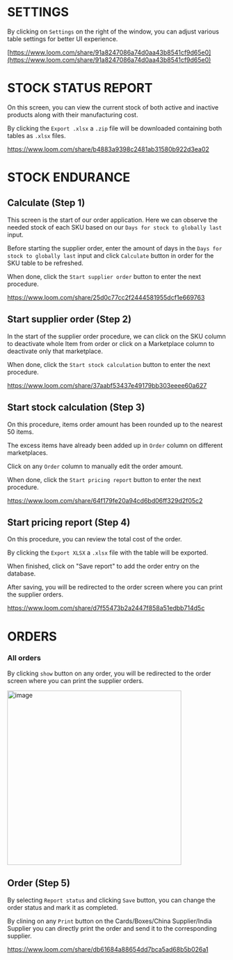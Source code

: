 # SETTINGS

By clicking on `Settings` on the right of the window, you can adjust various table settings for better UI experience.

[https://www.loom.com/share/91a8247086a74d0aa43b8541cf9d65e0](https://www.loom.com/share/91a8247086a74d0aa43b8541cf9d65e0)

# STOCK STATUS REPORT

On this screen, you can view the current stock of both active and inactive products along with their manufacturing cost. 

By clicking the `Export .xlsx` a `.zip` file will be downloaded containing both tables as `.xlsx` files.

https://www.loom.com/share/b4883a9398c2481ab31580b922d3ea02

# STOCK ENDURANCE 

## Calculate (Step 1)

This screen is the start of our order application. Here we can observe the needed stock of each SKU based on our `Days for stock to globally last` input. 

Before starting the supplier order, enter the amount of days in the `Days for stock to globally last` input and click `Calculate` button in order for the SKU table to be refreshed.

When done, click the `Start supplier order` button to enter the next procedure.

https://www.loom.com/share/25d0c77cc2f2444581955dcf1e669763

## Start supplier order (Step 2)

In the start of the supplier order procedure, we can click on the SKU column to deactivate whole Item from order or click on a Marketplace column to deactivate only that marketplace.

When done, click the `Start stock calculation` button to enter the next procedure.

https://www.loom.com/share/37aabf53437e49179bb303eeee60a627

## Start stock calculation (Step 3)

On this procedure, items order amount has been rounded up to the nearest 50 items. 

The excess items have already been added up in `Order` column on different marketplaces.

Click on any `Order` column to manually edit the order amount.

When done, click the `Start pricing report` button to enter the next procedure.

https://www.loom.com/share/64f179fe20a94cd6bd06ff329d2f05c2

## Start pricing report (Step 4)

On this procedure, you can review the total cost of the order.

By clicking the `Export XLSX` a `.xlsx` file with the table will be exported.

When finished, click on "Save report" to add the order entry on the database.

After saving, you will be redirected to the order screen where you can print the supplier orders.

https://www.loom.com/share/d7f55473b2a2447f858a51edbb714d5c

# ORDERS
### All orders

By clicking `show` button on any order, you will be redirected to the order screen where you can print the supplier orders.

<img src="https://user-images.githubusercontent.com/45101051/175343984-4bcb43dd-bfee-444e-99f0-bd29410b248f.png" alt="image" width="400">

## Order (Step 5)

By selecting `Report status` and clicking `Save` button, you can change the order status and mark it as completed.

By clining on any `Print` button on the Cards/Boxes/China Supplier/India Supplier you can directly print the order and send it to the corresponding supplier.

https://www.loom.com/share/db61684a88654dd7bca5ad68b5b026a1
